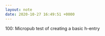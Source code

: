 ```yaml
---
layout: note
date: 2020-10-27 16:49:51 +0000
---
```


100: Micropub test of creating a basic h-entry
